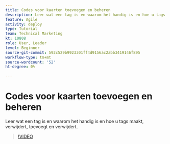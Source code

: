 ```yaml
---
title: Codes voor kaarten toevoegen en beheren
description: Leer wat een tag is en waarom het handig is en hoe u tags maakt, verwijdert, toevoegt en verwijdert.
feature: Agile
activity: deploy
type: Tutorial
team: Technical Marketing
kt: 10808
role: User, Leader
level: Beginner
source-git-commit: 592c529b9923301ff4d9156ac2abb3419146f895
workflow-type: tm+mt
source-wordcount: '52'
ht-degree: 0%

---
```


# Codes voor kaarten toevoegen en beheren

Leer wat een tag is en waarom het handig is en hoe u tags maakt, verwijdert, toevoegt en verwijdert.

>[!VIDEO](https://video.tv.adobe.com/v/346807)

